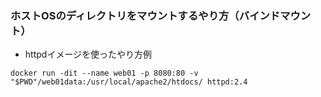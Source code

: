 ### ホストOSのディレクトリをマウントするやり方（バインドマウント）
- httpdイメージを使ったやり方例


```
docker run -dit --name web01 -p 8080:80 -v "$PWD"/web01data:/usr/local/apache2/htdocs/ httpd:2.4
```